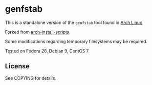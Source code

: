 # genfstab

This is a standalone version of the `genfstab` tool found in [Arch Linux](https://www.archlinux.org/) 

Forked from [arch-install-scripts](https://projects.archlinux.org/arch-install-scripts.git/)

Some modifications regarding temporary filesystems may be required.

Tested on Fedora 28, Debian 9, CentOS 7

## License

See COPYING for details.
